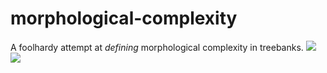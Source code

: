# morphological-complexity
A foolhardy attempt at _defining_ morphological complexity in treebanks.
<img src="https://render.githubusercontent.com/render/math?math=e^{i \pi} = -1">
<img src="https://render.githubusercontent.com/render/math?math=a^{2} %2B b^{2} = c^{2}">

